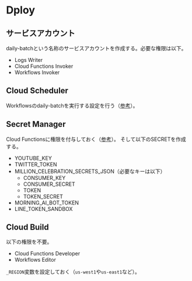 # Dploy
## サービスアカウント
daily-batchという名称のサービスアカウントを作成する。必要な権限は以下。

* Logs Writer
* Cloud Functions Invoker
* Workflows Invoker

## Cloud Scheduler
Workflowsのdaily-batchを実行する設定を行う（[参考](https://cloud.google.com/workflows/docs/schedule-workflow)）。

## Secret Manager
Cloud Functionsに権限を付与しておく（[参考](https://cloud.google.com/functions/docs/configuring/secrets)）。
そして以下のSECRETを作成する。

* YOUTUBE\_KEY
* TWITTER\_TOKEN
* MILLION\_CELEBRATION\_SECRETS\_JSON（必要なキーは以下）
  * CONSUMER\_KEY
  * CONSUMER\_SECRET
  * TOKEN
  * TOKEN\_SECRET
* MORNING\_AI\_BOT\_TOKEN
* LINE\_TOKEN\_SANDBOX

## Cloud Build
以下の権限を不要。

* Cloud Functions Developer
* Workflows Editor

`_REGION`変数を設定しておく（`us-west1`や`us-east1`など）。

